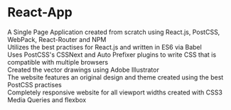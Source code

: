 # React-App
A Single Page Application created from scratch using React.js, PostCSS, WebPack, React-Router and NPM  
Utilizes the best practises for React.js and written in ES6 via Babel  
Uses PostCSS's CSSNext and Auto Prefixer plugins to write CSS that is compatible with multiple browsers  
Created the vector drawings using Adobe Illustrator  
The website features an original design and theme created using the best PostCSS practises  
Completely responsive website for all viewport widths created with CSS3 Media Queries and flexbox

